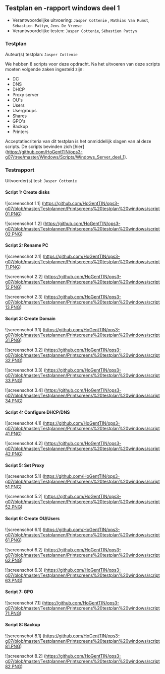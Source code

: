 ## Testplan en -rapport windows deel 1

* Verantwoordelijke uitvoering: `Jasper Cottenie` , `Mathias Van Rumst`, `Sébastien Pattyn`, `Jens De Vreese`
* Verantwoordelijke testen: `Jasper Cottenie`, `Sébastien Pattyn`

### Testplan

Auteur(s) testplan: `Jasper Cottenie`

We hebben 8 scripts voor deze opdracht. Na het uitvoeren van deze scripts moeten volgende zaken ingesteld zijn:
* DC
* DNS
* DHCP
* Proxy server
* OU's
* Users
* Usergroups
* Shares
* GPO's
* Backup
* Printers

Acceptatiecriteria van dit testplan is het onmiddellijk slagen van al deze scripts.
De scripts bevinden zich [hier] (https://github.com/HoGentTIN/ops3-g07/tree/master/Windows/Scripts/Windows_Server_deel_1).

### Testrapport

Uitvoerder(s) test: `Jasper Cottenie`

#### Script 1: Create disks

![screenschot 1.1] (https://github.com/HoGentTIN/ops3-g07/blob/master/Testplannen/Printscreens%20testplan%20windows/script01.PNG)

![screenschot 1.2] (https://github.com/HoGentTIN/ops3-g07/blob/master/Testplannen/Printscreens%20testplan%20windows/script02.PNG)

#### Script 2: Rename PC

![screenschot 2.1] (https://github.com/HoGentTIN/ops3-g07/blob/master/Testplannen/Printscreens%20testplan%20windows/script11.PNG)

![screenschot 2.2] (https://github.com/HoGentTIN/ops3-g07/blob/master/Testplannen/Printscreens%20testplan%20windows/script12.PNG)

![screenschot 2.3] (https://github.com/HoGentTIN/ops3-g07/blob/master/Testplannen/Printscreens%20testplan%20windows/script13.PNG)

#### Script 3: Create Domain

![screenschot 3.1] (https://github.com/HoGentTIN/ops3-g07/blob/master/Testplannen/Printscreens%20testplan%20windows/script31.PNG)

![screenschot 3.2] (https://github.com/HoGentTIN/ops3-g07/blob/master/Testplannen/Printscreens%20testplan%20windows/script32.PNG)

![screenschot 3.3] (https://github.com/HoGentTIN/ops3-g07/blob/master/Testplannen/Printscreens%20testplan%20windows/script33.PNG)

![screenschot 3.4] (https://github.com/HoGentTIN/ops3-g07/blob/master/Testplannen/Printscreens%20testplan%20windows/script34.PNG)

#### Script 4: Configure DHCP/DNS

![screenschot 4.1] (https://github.com/HoGentTIN/ops3-g07/blob/master/Testplannen/Printscreens%20testplan%20windows/script41.PNG)

![screenschot 4.2] (https://github.com/HoGentTIN/ops3-g07/blob/master/Testplannen/Printscreens%20testplan%20windows/script42.PNG)

#### Script 5: Set Proxy

![screenschot 5.1] (https://github.com/HoGentTIN/ops3-g07/blob/master/Testplannen/Printscreens%20testplan%20windows/script51.PNG)

![screenschot 5.2] (https://github.com/HoGentTIN/ops3-g07/blob/master/Testplannen/Printscreens%20testplan%20windows/script52.PNG)

#### Script 6: Create OU/Users

![screenschot 6.1] (https://github.com/HoGentTIN/ops3-g07/blob/master/Testplannen/Printscreens%20testplan%20windows/script61.PNG)

![screenschot 6.2] (https://github.com/HoGentTIN/ops3-g07/blob/master/Testplannen/Printscreens%20testplan%20windows/script62.PNG)

![screenschot 6.3] (https://github.com/HoGentTIN/ops3-g07/blob/master/Testplannen/Printscreens%20testplan%20windows/script63.PNG)

#### Script 7: GPO

![screenschot 7.1] (https://github.com/HoGentTIN/ops3-g07/blob/master/Testplannen/Printscreens%20testplan%20windows/script71.PNG)

#### Script 8: Backup

![screenschot 8.1] (https://github.com/HoGentTIN/ops3-g07/blob/master/Testplannen/Printscreens%20testplan%20windows/script81.PNG)

![screenschot 8.2] (https://github.com/HoGentTIN/ops3-g07/blob/master/Testplannen/Printscreens%20testplan%20windows/script82.PNG)

